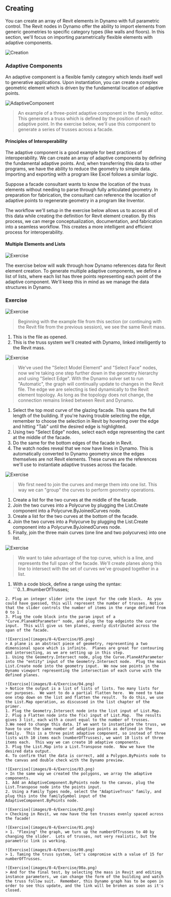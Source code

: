 ## Creating
You can create an array of Revit elements in Dynamo with full parametric control.  The Revit nodes in Dynamo offer the ability to import elements from generic geometries to specific category types (like walls and floors).  In this section, we'll focus on importing parametrically flexible elements with adaptive components.

![Creation](images/8-4/creation.png)
### Adaptive Components
An adaptive component is a flexible family category which lends itself well to generative applications. Upon instantiation, you can create a complex geometric element which is driven by the fundamental location of adaptive points.

![AdaptiveComponent](images/8-4/ac.png)
> An example of a three-point adaptive component in the family editor. This generates a truss which is defined by the position of each adaptive point.  In the exercise below, we'll use this component to generate a series of trusses across a facade.

#### Principles of Interoperability
The adaptive component is a good example for best practices of interoperability.  We can create an array of adaptive components by defining the fundamental adaptive points.  And, when transferring this data to other programs, we have the ability to reduce the geometry to simple data.  Importing and exporting with a program like Excel follows a similar logic.

Suppose a facade consultant wants to know the location of the truss elements without needing to parse through fully articulated geometry.  In preparation for fabrication, the consultant can reference the location of adaptive points to regenerate geometry in a program like Inventor.

The workflow we'll setup in the exercise below allows us to access all of this data while creating the definition for Revit element creation.  By this process, we can merge conceptualization, documentation, and fabrication into a seamless workflow.  This creates a more intelligent and efficient process for interoperability.

#### Multiple Elements and Lists

![Exercise](images/8-4/Exercise/03.png)

The exercise below will walk through how Dynamo references data for Revit element creation.  To generate multiple adaptive components, we define a list of lists, where each list has three points representing each point of the adaptive component.  We'll keep this in mind as we manage the data structures in Dynamo.

### Exercise

![Exercise](images/8-4/Exercise/10.png)
> Beginning with the example file from this section (or continuing with the Revit file from the previous session), we see the same Revit mass.
1. This is the file as opened.
2. This is the truss system we'll created with Dynamo, linked intelligently to the Revit mass.

![Exercise](images/8-4/Exercise/08.png)
> We've used the "Select Model Element" and "Select Face" nodes, now we're taking one step further down in the geometry hierarchy and using "Select Edge".  With the Dynamo solver set to run "Automatic", the graph will continually update to changes in the Revit file. The edge we are selecting is tied dynamically to the Revit element topology.  As long as the topology does not change, the connection remains linked between Revit and Dynamo.
1. Select the top most curve of the glazing facade.  This spans the full length of the building.  If you're having trouble selecting the edge, remember to choose the selection in Revit by hovering over the edge and hitting "Tab" until the desired edge is highlighted.
2. Using two "Select Edge" nodes, select each edge representing the cant at the middle of the facade.
3. Do the same for the bottom edges of the facade in Revit.
4. The watch nodes reveal that we now have lines in Dynamo.  This is automatically converted to Dynamo geometry since the edges themselves are not Revit elements.  These curves are the references we'll use to instantiate adaptive trusses across the facade.

![Exercise](images/8-4/Exercise/07.png)
> We first need to join the curves and merge them into one list.  This way we can "group" the curves to perform geometry operations.
1. Create a list for the two curves at the middle of the facade.
2. Join the two curves into a Polycurve by plugging the List.Create component into a Polycurve.ByJoinedCurves node.
3. Create a list for the two curves at the bottom of the facade.
4. Join the two curves into a Polycurve by plugging the List.Create component into a Polycurve.ByJoinedCurves node.
5. Finally, join the three main curves (one line and two polycurves) into one list.

![Exercise](images/8-4/Exercise/06.png)
> We want to take advantage of the top curve, which is a line, and represents the full span of the facade.  We'll create planes along this line to intersect with the set of curves we've grouped together in a list.
1. With a code block, define a range using the syntax: ```0..1..#numberOfTrusses;
```
2. Plug an integer slider into the input for the code block.  As you could have guessed, this will represent the number of trusses. Notice that the slider controls the number of items in the range defined from 0 to 1.
3. Plug the code block into the param input of a "Curve.PlaneAtParameter" node, and plug the top edgeinto the curve input.  This will give us ten planes, evenly distributed across the span of the facade.

![Exercise](images/8-4/Exercise/05.png)
> A plane is an abstract piece of geometry, representing a two dimensional space which is infinite.  Planes are great for contouring and intersecting, as we are setting up in this step.
1. Using the Geometry.Intersect node, plug the Curve.PlaneAtParameter into the "entity" input of the Geometry.Intersect node.  Plug the main List.Create node into the geometry input.  We now see points in the Dynamo viewport representing the intersection of each curve with the defined planes.

![Exercise](images/8-4/Exercise/04.png)
> Notice the output is a list of lists of lists. Too many lists for our purposes.  We want to do a partial flatten here.  We need to take one step down on the list and flatten the result.  To do this, we use the List.Map operation, as discussed in the list chapter of the primer.
1. Plug the Geometry.Intersect node into the list input of List.Map.
2. Plug a Flatten node into the f(x) input of List.Map.  The results gives 3 list, each with a count equal to the number of trusses.
3.We need to change this data. If we want to instantiate the truss, we have to use the same number of adaptive points as defined in the family.  This is a three point adaptive component, so instead of three lists with 10 items each (numberOfTrusses), we want 10 lists of three items each.  This way we can create 10 adaptive components.
3. Plug the List.Map into a List.Transpose node.  Now we have the desired data output.
4. To confirm that the data is correct, add a Polygon.ByPoints node to the canvas and double check with the Dynamo preview.

![Exercise](images/8-4/Exercise/03.png)
> In the same way we created the polygons, we array the adaptive components.
1. Add an AdaptiveComponent.ByPoints node to the canvas, plug the List.Transpose node into the points input.
2. Using a Family Types node, select the "AdaptiveTruss" family, and plug this into the familySymbol input of the AdaptiveComponent.ByPoints node.

![Exercise](images/8-4/Exercise/02.png)
> Checking in Revit, we now have the ten trusses evenly spaced across the facade!

![Exercise](images/8-4/Exercise/01.png)
> 1. "Flexing" the graph, we turn up the numberOfTrusses to 40 by changing the slider.  Lots of trusses, not very realistic, but the parametric link is working.

![Exercise](images/8-4/Exercise/00.png)
> 1. Taming the truss system, let's compromise with a value of 15 for numberOfTrusses.

![Exercise](images/8-4/Exercise/00a.png)
> And for the final test, by selecting the mass in Revit and editing instance parameters, we can change the form of the building and watch the truss follow suit.  Remember, this Dynamo graph has to be open in order to see this update, and the link will be broken as soon as it's closed.



